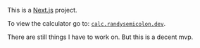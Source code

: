 This is a [Next.js](https://nextjs.org/) project.

To view the calculator go to: [`calc.randysemicolon.dev`](https://calc.randysemicolon.dev).

There are still things I have to work on. But this is a decent mvp.